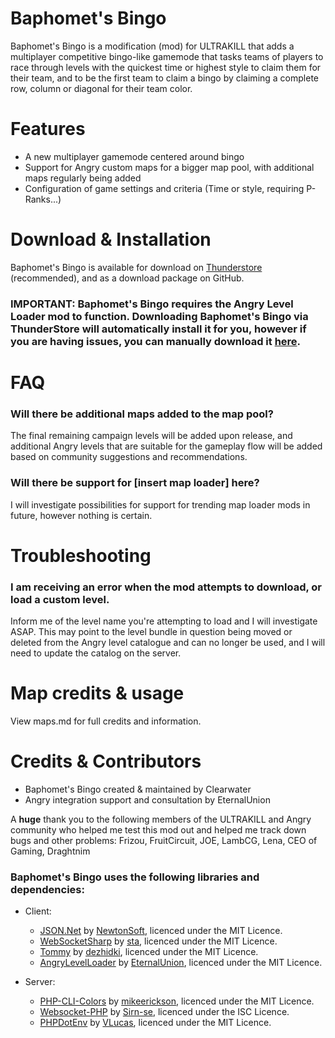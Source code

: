 ﻿# Baphomet's Bingo

Baphomet's Bingo is a modification (mod) for ULTRAKILL that  adds a multiplayer competitive bingo-like gamemode that tasks teams of players to race through levels with the quickest time or highest style to claim them for their team, and to be the first team to claim a bingo by claiming a complete row, column or diagonal for their team color.

# Features

- A new multiplayer gamemode centered around bingo
- Support for Angry custom maps for a bigger map pool, with additional maps regularly being added
- Configuration of game settings and criteria (Time or style, requiring P-Ranks...)

# Download & Installation

Baphomet's Bingo is available for download on [Thunderstore](https://www.google.com) (recommended), and as a download package on GitHub.
### IMPORTANT: Baphomet's Bingo requires the Angry Level Loader mod to function. Downloading Baphomet's Bingo via ThunderStore will automatically install it for you, however if you are having issues, you can manually download it [here](https://thunderstore.io/c/ultrakill/p/EternalsTeam/AngryLevelLoader/).

# FAQ

### Will there be additional maps added to the map pool?

The final remaining campaign levels will be added upon release, and additional Angry levels that are suitable for the gameplay flow will be added based on community suggestions and recommendations.

### Will there be support for [insert map loader] here?

I will investigate possibilities for support for trending map loader mods in future, however nothing is certain.

# Troubleshooting

### I am receiving an error when the mod attempts to download, or load a custom level.
Inform me of the level name you're attempting to load and I will investigate ASAP. This may point to the level bundle in question being moved or deleted from the Angry level catalogue and can no longer be used, and I will need to update the catalog on the server.
 

# Map credits & usage
View maps.md for full credits and information.

# Credits & Contributors
- Baphomet's Bingo created & maintained by Clearwater
- Angry integration support and consultation by EternalUnion

A **huge** thank you to the following members of the ULTRAKILL and Angry community who helped me test this mod out and helped me track down bugs and other problems: Frizou, FruitCircuit, JOE, LambCG, Lena, CEO of Gaming, Draghtnim

### Baphomet's Bingo uses the following libraries and dependencies:

- Client:
  - [JSON.Net](https://github.com/JamesNK/Newtonsoft.Json) by [NewtonSoft](https://www.newtonsoft.com/json), licenced under the MIT Licence.
  - [WebSocketSharp](https://github.com/sta/websocket-sharp) by [sta](https://github.com/sta), licenced under the MIT Licence.
  - [Tommy](https://github.com/dezhidki/Tommy) by [dezhidki](https://github.com/dezhidki), licenced under the MIT Licence.
  -  [AngryLevelLoader](https://github.com/eternalUnion/AngryLevelLoader) by [EternalUnion](https://github.com/eternalUnion), licenced under the MIT Licence.

- Server:
  - [PHP-CLI-Colors](https://github.com/mikeerickson/php-cli-colors) by [mikeerickson](https://github.com/mikeerickson), licenced under the MIT Licence.
  - [Websocket-PHP](https://github.com/sirn-se/websocket-php) by [Sirn-se](https://github.com/sirn-se/), licenced under the ISC Licence.
  - [PHPDotEnv](https://github.com/vlucas/phpdotenv) by [VLucas](https://github.com/vlucas), licenced under the MIT Licence.